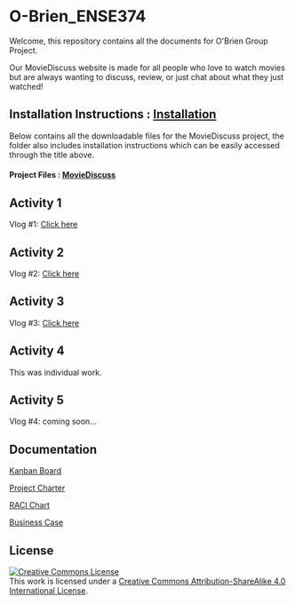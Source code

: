 # O-Brien_ENSE374

Welcome, this repository contains all the documents for O'Brien Group Project.

Our MovieDiscuss website is made for all people who love to watch movies but are always wanting to discuss, review, or just chat about what they just watched!

## Installation Instructions : [Installation](https://github.com/khavrks/O-Brien_ENSE374/blob/main/MovieDiscussInstallation/Installation.md)
Below contains all the downloadable files for the MovieDiscuss project, the folder also includes installation instructions which can be easily accessed through the title above.

#### Project Files : [MovieDiscuss](https://github.com/khavrks/O-Brien_ENSE374/tree/main/MovieDiscussInstallation)

<h2>Activity 1</h2>
<p> Vlog #1: <a href='https://www.youtube.com/watch?v=U2Y-dal7ZFc'>Click here</a></p>

<h2>Activity 2</h2>
<p> Vlog #2: <a href='https://youtu.be/htX6bPb1xKI'>Click here</a> </p>

<h2>Activity 3</h2>
<p> Vlog #3: <a href='https://youtu.be/8vpQnDCO9f0'>Click here</a> </p>

<h2>Activity 4</h2>
This was individual work. 

<h2>Activity 5</h2>
<p> Vlog #4: coming soon... </p>

## Documentation

[Kanban Board](https://github.com/users/khavrks/projects/2)

[Project Charter](https://github.com/khavrks/O-Brien_ENSE374/blob/main/documentation/pdf/OBrien_Project_Charter.pdf)

[RACI Chart](https://github.com/khavrks/O-Brien_ENSE374/blob/main/documentation/pdf/OBrien_RACI_Chart.pdf)

[Business Case](https://github.com/khavrks/O-Brien_ENSE374/blob/main/documentation/pdf/OBrien_Business_Case.pdf)

<h2>License</h2>
<a href="http://creativecommons.org/licenses/by-sa/4.0/" rel="nofollow"><img alt="Creative Commons License" src="https://camo.githubusercontent.com/0df8fd3e955d97ae69dedfa2568fb2dd4186cd60917ca40aefabb7466d5b46ce/68747470733a2f2f692e6372656174697665636f6d6d6f6e732e6f72672f6c2f62792d73612f342e302f38387833312e706e67" data-canonical-src="https://i.creativecommons.org/l/by-sa/4.0/88x31.png" style="max-width: 100%;"></a> <br/>
This work is licensed under a <a href='https://creativecommons.org/licenses/by-sa/4.0'>Creative Commons Attribution-ShareAlike 4.0 International License</a>.
